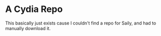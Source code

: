 # A Cydia Repo

This basically just exists cause I couldn't find a repo for Saily, and had to manually download it.
